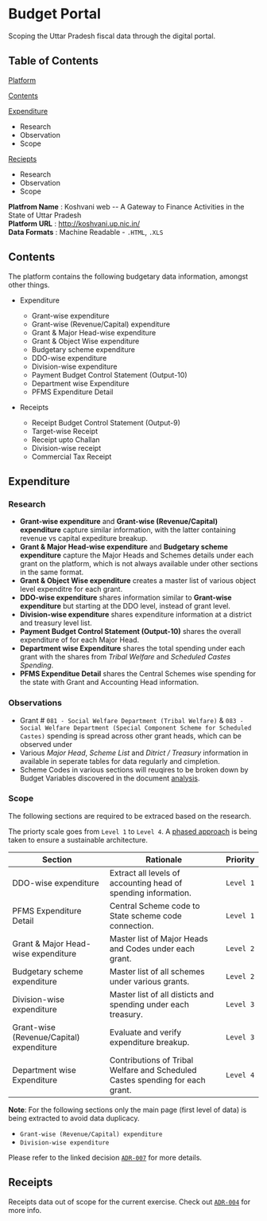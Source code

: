 # Budget Portal

Scoping the Uttar Pradesh fiscal data through the digital portal.

## Table of Contents

[Platform](https://github.com/CivicDataLab/up-fiscal-data/blob/master/01-data-scoping/budget-portal.md#platform)

[Contents](https://github.com/CivicDataLab/up-fiscal-data/blob/master/01-data-scoping/budget-portal.md#contents)

[Expenditure](https://github.com/CivicDataLab/up-fiscal-data/blob/master/01-data-scoping/budget-portal.md#expenditure)
- Research
- Observation
- Scope

[Reciepts](https://github.com/CivicDataLab/up-fiscal-data/blob/master/01-data-scoping/budget-portal.md#reciepts)
- Research
- Observation
- Scope

**Platfrom Name** : Koshvani web -- A Gateway to Finance Activities in the State of Uttar Pradesh  
**Platform URL** : http://koshvani.up.nic.in/  
**Data Formats** : Machine Readable - `.HTML`, `.XLS`

## Contents

The platform contains the following budgetary data information, amongst other things.

- Expenditure
    - Grant-wise expenditure
    - Grant-wise (Revenue/Capital) expenditure
    - Grant & Major Head-wise expenditure
    - Grant & Object Wise expenditure
    - Budgetary scheme expenditure
    - DDO-wise expenditure
    - Division-wise expenditure
    - Payment Budget Control Statement (Output-10)
    - Department wise Expenditure
    - PFMS Expenditure Detail

- Receipts
    - Receipt Budget Control Statement (Output-9)
    - Target-wise Receipt
    - Receipt upto Challan
    - Division-wise receipt
    - Commercial Tax Receipt

## Expenditure

### Research

- **Grant-wise expenditure** and **Grant-wise (Revenue/Capital) expenditure** capture similar information, with the latter containing revenue vs capital expediture breakup.
- **Grant & Major Head-wise expenditure** and **Budgetary scheme expenditure** capture the Major Heads and Schemes details under each grant on the platform, which is not always available under other sections in the same format.
- **Grant & Object Wise expenditure** creates a master list of various object level expenditre for each grant.
- **DDO-wise expenditure** shares information similar to **Grant-wise expenditure** but starting at the DDO level, instead of grant level.
- **Division-wise expenditure** shares expenditure information at a district and treasury level list.
- **Payment Budget Control Statement (Output-10)** shares the overall expenditure of for each Major Head.
- **Department wise Expenditure** shares the total spending under each grant with the shares from _Tribal Welfare_ and _Scheduled Castes Spending_.
- **PFMS Expenditue Detail** shares the Central Schemes wise spending for the state with Grant and Accounting Head information.

### Observations

- Grant # `081 - Social Welfare Department (Tribal Welfare)` & `083 - Social Welfare Department (Special Component Scheme for Scheduled Castes)` spending is spread across other grant heads, which can be observed under
- Various _Major Head_, _Scheme List_ and _Ditrict / Treasury_ information in available in seperate tables for data regularly and cimpletion.
- Scheme Codes in various sections will reuqires to be broken down by Budget Variables discovered in the document [analysis](https://github.com/CivicDataLab/up-fiscal-data/blob/master/01-data-scoping/budget-documents.md#structure).

### Scope

The following sections are required to be extraced based on the research.

The priorty scale goes from `Level 1` to `Level 4`. A [phased approach](https://github.com/CivicDataLab/up-fiscal-data/blob/master/00-docs/decisions/005-phases.md) is being taken to ensure a sustainable architecture. 

| Section | Rationale | Priority |
|---|---|---|
| DDO-wise expenditure | Extract all levels of accounting head of spending information. | `Level 1` |
| PFMS Expenditure Detail | Central Scheme code to State scheme code connection. | `Level 1` |
| Grant & Major Head-wise expenditure | Master list of Major Heads and Codes under each grant. | `Level 2` |
| Budgetary scheme expenditure | Master list of all schemes under various grants. | `Level 2` |
| Division-wise expenditure | Master list of all disticts and spending under each treasury. | `Level 3` |
| Grant-wise (Revenue/Capital) expenditure | Evaluate and verify expenditure breakup. | `Level 3` |
| Department wise Expenditure | Contributions of Tribal Welfare and Scheduled Castes spending for each grant. | `Level 4` |

**Note**: For the following sections only the main page (first level of data) is being extracted to avoid data duplicacy.

- `Grant-wise (Revenue/Capital) expenditure`  
- `Division-wise expenditure`

Please refer to the linked decision [`ADR-007`](https://github.com/CivicDataLab/up-fiscal-data/blob/master/00-docs/decisions/007-rescoping.md) for more details.

## Receipts

Receipts data out of scope for the current exercise. Check out [`ADR-004`](https://github.com/CivicDataLab/up-fiscal-data/blob/master/00-docs/decisions/004-receipts.md) for more info.
